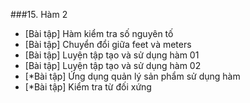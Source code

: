 ###15. Hàm 2

- [Bài tập] Hàm kiểm tra số nguyên tố
- [Bài tập] Chuyển đổi giữa feet và meters
- [Bài tập] Luyện tập tạo và sử dụng hàm 01
- [Bài tập] Luyện tập tạo và sử dụng hàm 02
- [*Bài tập] Ứng dụng quản lý sản phẩm sử dụng hàm
- [*Bài tập] Kiểm tra từ đối xứng